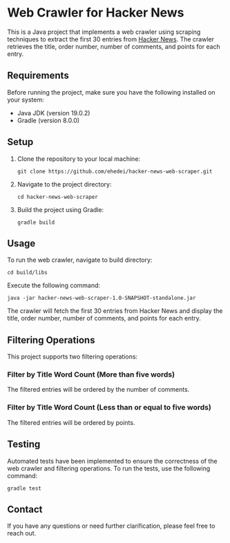# Web Crawler for Hacker News

This is a Java project that implements a web crawler using scraping techniques to extract the first 30 entries from [Hacker News](https://news.ycombinator.com/). The crawler retrieves the title, order number, number of comments, and points for each entry.

## Requirements

Before running the project, make sure you have the following installed on your system:

- Java JDK (version 19.0.2)
- Gradle (version 8.0.0)

## Setup

1. Clone the repository to your local machine:

   ```shell
   git clone https://github.com/ehedei/hacker-news-web-scraper.git
   ```

2. Navigate to the project directory:

   ```shell
   cd hacker-news-web-scraper
   ```

3. Build the project using Gradle:

   ```shell
   gradle build
   ```

## Usage

To run the web crawler, navigate to build directory:

   ```shell
   cd build/libs
   ```


Execute the following command:

```shell
java -jar hacker-news-web-scraper-1.0-SNAPSHOT-standalone.jar
```

The crawler will fetch the first 30 entries from Hacker News and display the title, order number, number of comments, and points for each entry.

## Filtering Operations

This project supports two filtering operations:

### Filter by Title Word Count (More than five words)

The filtered entries will be ordered by the number of comments.

### Filter by Title Word Count (Less than or equal to five words)


The filtered entries will be ordered by points.

## Testing

Automated tests have been implemented to ensure the correctness of the web crawler and filtering operations. To run the tests, use the following command:

```shell
gradle test
```

## Contact

If you have any questions or need further clarification, please feel free to reach out.